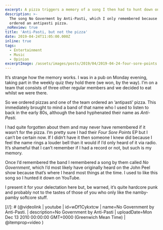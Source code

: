 ```yaml
---
excerpt: A pizza triggers a memory of a song I then had to hunt down on YouTube.
description: >-
  The song No Goverment by Anti-Pasti, which I only remembered because someone
  ordered an antipasti pizza.
_noReview: true
title: 'Anti-Pasti, but not the pizza'
date: 2019-04-24T11:05:00.000Z
inline: true
tags:
  - Entertainment
  - Music
  - Opinion
excerptImage: /assets/images/posts/2019/04/2019-04-24-four-sore-points.jpg
---
```

It’s strange how the memory works. I was in a pub on Monday evening, taking part in the weekly quiz they hold there (we won, by the way). I’m on a team that consists of three other regular members and we decided to eat whilst we were there.

So we ordered pizzas and one of the team ordered an ’antipasti’ pizza. This immediately brought to mind a band of that name who I used to listen to back in the early 80s, although the band hyphenated their name as _Anti-Pasti_.

I had quite forgotten about them and may never have remembered if it wasn’t for the pizza. I’m pretty sure I had their _Four Sore Points_ EP but I can’t be certain now. If I didn’t have it then someone I knew did because I feel the name rings a louder bell than it would if I’d only heard of it via radio. It’s shameful that I can’t remember if I had a record or not, but such is my memory.

Once I’d remembered the band I remembered a song by them called _No Government_, which I’d most likely have originally heard on the John Peel show because that’s where I heard most things at the time. I used to like this song so I hunted it down on YouTube.

I present it for your delectation here but, be warned, it’s quite hardcore punk and probably not to the tastes of those of you who only like the namby-pamby softcore stuff.

[//]: # (@videolink | youtube | id=wDf1Cykxtcw | name=No Government by Anti-Pasti. | description=No Government by Anti-Pasti | uploadDate=Mon Dec 13 2010 00:00:00 GMT+0000 (Greenwich Mean Time) | @itemprop=video )

